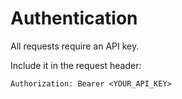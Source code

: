 # Authentication

All requests require an API key.

Include it in the request header:

```http
Authorization: Bearer <YOUR_API_KEY>
```
